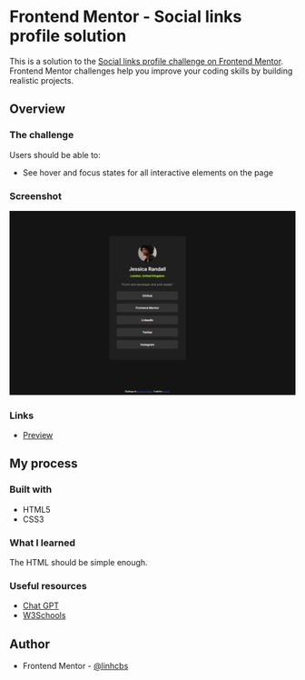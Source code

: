 # Frontend Mentor - Social links profile solution

This is a solution to the [Social links profile challenge on Frontend Mentor](https://www.frontendmentor.io/challenges/social-links-profile-UG32l9m6dQ). Frontend Mentor challenges help you improve your coding skills by building realistic projects. 


## Overview

### The challenge

Users should be able to:

- See hover and focus states for all interactive elements on the page

### Screenshot

![](./assets/images/screenshot.png)

### Links

- [Preview](https://linhcbs.github.io/My-Front-end-Dump/social-links-profile-main/)

## My process

### Built with

- HTML5
- CSS3

### What I learned

The HTML should be simple enough.

### Useful resources

- [Chat GPT](https://www.chatgpt.com)
- [W3Schools](https://www.w3schools.com/)

## Author

- Frontend Mentor - [@linhcbs](https://www.frontendmentor.io/profile/linhcbs)
